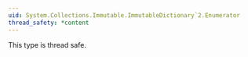 ```yaml
---
uid: System.Collections.Immutable.ImmutableDictionary`2.Enumerator
thread_safety: *content
---
```


This type is thread safe.



